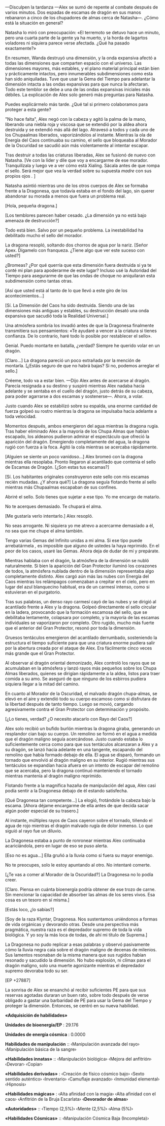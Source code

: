 
—Disculpen la tardanza —Alex se sumó de repente al combate después de varios minutos. Dos espadas de escamas de dragón en sus manos rebanaron a cinco de los chupadores de almas cerca de Natasha—. ¿Cómo está la situación en general?

Natasha lo miró con preocupación: «El terremoto se detuvo hace un minuto, pero una cuarta parte de la gente ya ha muerto, y la horda de lagartos voladores ni siquiera parece verse afectada. ¿Qué ha pasado exactamente?»

En resumen, Wanda destruyó una dimensión, y la onda expansiva afectó a todas las dimensiones que comparten espacio con el universo. Las dimensiones mayores, más estables, y el plano material principal están bien y prácticamente intactos, pero innumerables subdimensiones como esta han sido aniquiladas. Tuve que usar la Gema del Tiempo para adelantar la dimensión intacta a las ondas expansivas para que nunca la afectaran. Todo este temblor se debe a una de las ondas expansivas iniciales más débiles. La explicación de Alex solo generó más preguntas para Natasha.

Puedes explicármelo más tarde. ¿Qué tal si primero colaboramos para proteger a esta gente?

"No hace falta", Alex negó con la cabeza y agitó la palma de la mano, liberando una niebla roja y viscosa que se extendió por la aldea ahora destruida y se extendió más allá del lago. Atravesó a todos y cada uno de los Chupaalmas liberados, vaporizándolos al instante. Mientras la ola de Energía del Caos continuaba su camino, el sello que bloqueaba al Morador de la Oscuridad se sacudió aún más violentamente al intentar escapar.

Tras destruir a todas las criaturas liberadas, Alex se fusionó de nuevo con Natasha. [Ve con la líder y dile que voy a encargarme de ese morador. Tranquilízala y luego ve a ver cómo está Xialing. Sácala antes de que rompa el sello. Será mejor que vea la verdad sobre su supuesta _madre_ con sus propios ojos _._ ]

Natasha asintió mientras uno de los otros cuerpos de Alex se formaba frente a la Dragonesa, que todavía estaba en el fondo del lago, sin querer abandonar su morada a menos que fuera un problema real.

[Hola, pequeña dragona.]

[Los temblores parecen haber cesado. ¿La dimensión ya no está bajo amenaza de destrucción?]

Todo está bien. Salvo por un pequeño problema. La inestabilidad ha debilitado mucho el sello del morador.

La dragona resopló, soltando dos chorros de agua por la nariz. [Señor Apex. Dígamelo con franqueza. ¿Tiene algo que ver este suceso con usted?]

¿Bromeas? ¿Por qué querría que esta dimensión fuera destruida si ya te conté mi plan para apoderarme de este lugar? Incluso usé la Autoridad del Tiempo para asegurarme de que las ondas de choque no aniquilaran esta subdimensión como tantas otras.

[Así que usted está al tanto de lo que llevó a este giro de los acontecimientos…]

[Sí. La Dimensión del Caos ha sido destruida. Siendo una de las dimensiones más antiguas y estables, su destrucción desató una onda expansiva que sacudió toda la Realidad Universal.]

Una atmósfera sombría los invadió antes de que la Dragonesa finalmente transmitiera sus pensamientos: «Te ayudaré a vencer a la criatura si tienes confianza. De lo contrario, haré todo lo posible por restablecer el sello».

Genial. Puedo montarte en batalla, ¿verdad? Siempre he querido volar en un dragón.

[Claro…] La dragona pareció un poco extrañada por la mención de montarla. [¿Estás seguro de que no habrá bajas? Si no, podemos arreglar el sello.]

Créeme, todo va a estar bien. —Dijo Alex antes de acercarse al dragón. Parecía resignada a su destino y suspiró mientras Alex nadaba hacia adelante y se sentaba en el cuello del dragón, justo detrás de su cabeza, para poder agarrarse a dos escamas y sostenerse—. Ahora, a volar.

Justo cuando Alex se estabilizó sobre su espalda, una enorme cantidad de fuerza golpeó su rostro mientras la dragona se impulsaba hacia adelante a toda velocidad.

Momentos después, ambos emergieron del agua mientras la dragona rugía. Tras haber eliminado Alex a la mayoría de los Chupa Almas que habían escapado, los aldeanos pudieron admirar el espectáculo que ofreció la aparición del dragón. Emergiendo completamente del agua, la dragona rugió con fuerza a la foca. Agitó la cola mientras se acercaba rápidamente.

[Alguien se siente un poco vanidoso...] Alex bromeó con la dragona mientras ella resoplaba. Pronto llegaron al acantilado que contenía el sello de Escamas de Dragón. [¿Son estas tus escamas?]

[Sí. Los habitantes originales construyeron este sello con mis escamas recién mudadas. ¿Y ahora qué?] La dragona seguía flotando frente al sello mientras más Chupaalmas escapaban de sus confines.

Abriré el sello. Solo tienes que sujetar a ese tipo. Yo me encargo de matarlo.

No te acerques demasiado. Te chupará el alma.

[Me gustaría verlo intentarlo.] Alex resopló.

No seas arrogante. Ni siquiera yo me atrevo a acercarme demasiado a él, no sea que me chupe el alma también.

Tengo varias Gemas del Infinito unidas a mi alma. Si ese tipo puede arrebatármela _,_ es imposible que alguno de ustedes la haya reprimido. En el peor de los casos, usaré las Gemas. Ahora deja de dudar de mí y prepárate.

Mientras hablaba con el dragón, la atmósfera de la dimensión se nubló naturalmente. Si bien la aparición del Gran Protector iluminó los corazones de todos, la atmósfera nublada dentro de la dimensión representaba algo completamente distinto. Alex cargó aún más las nubes con Energía del Caos mientras los relámpagos comenzaban a crepitar en el cielo, pero en lugar del azul blanquecino habitual, era de un carmesí intenso, como si estuvieran en el purgatorio.

Tras sus palabras, un denso rayo carmesí cayó de las nubes y se dirigió al acantilado frente a Alex y la dragona. Golpeó directamente el sello circular en la ladera, provocando que la formación escamosa del sello, que se debilitaba lentamente, colapsara por completo, y la mayoría de las escamas individuales se vaporizaron por completo. Otro rugido, mucho más fuerte que el anterior del Gran Protector, resonó por toda la dimensión.

Gruesos tentáculos emergieron del acantilado derrumbado, sosteniendo la estructura el tiempo suficiente para que una criatura enorme pudiera salir por la abertura creada por el ataque de Alex. Era fácilmente cinco veces más grande que el Gran Protector.

Al observar al dragón oriental demonizado, Alex controló los rayos que se acumulaban en la atmósfera y lanzó rayos más pequeños sobre los Chupa Almas liberados, quienes se dirigían rápidamente a la aldea, listos para traer comida a su amo. Se aseguró de que ninguno de los esbirros pudiera siquiera llegar a la mitad del camino.

En cuanto al Morador de la Oscuridad, el malvado dragón chupa-almas, se elevó en el aire y extendió todo su cuerpo escamoso como si disfrutara de la libertad después de tanto tiempo. Luego se movió, cargando agresivamente contra el Gran Protector con determinación y propósito.

[¿Lo tienes, verdad? ¿O necesito atacarlo con Rayo del Caos?]

Alex solo recibió un bufido burlón mientras la dragona giraba, generando un resplandor cian bajo su cuerpo. Un remolino se formó en el agua a medida que el dragón maligno seguía acercándose. Justo cuando estaba lo suficientemente cerca como para que sus tentáculos alcanzaran a Alex y a su dragón, se lanzó hacia adelante en una tangente, escapando del remolino que había formado debajo de ella. El agua se disparó, formando un tornado que envolvió al dragón maligno en su interior. Rugió mientras sus tentáculos se expandían hacia afuera en un intento de escapar del remolino que se acercaba, pero la dragona continuó manteniendo el tornado mientras mantenía al dragón maligno reprimido.

Flotando frente a la magnífica hazaña de manipulación del agua, Alex casi podía sentir a la Dragonesa debajo de él estando satisfecha.

[Qué Dragonesa tan competente...] La elogió, frotándole la cabeza bajo la escama. [Ahora déjame encargarme de ella antes de que decida sacar algún poder especial de su trasero.]

Al instante, múltiples rayos de Caos cayeron sobre el tornado, tiñendo el agua de rojo mientras el dragón malvado rugía de dolor inmenso. Lo que siguió al rayo fue un diluvio.

La Dragonesa estaba a punto de ronronear mientras Alex continuaba acariciándola, pero en lugar de eso se puso alerta.

[Eso no es agua…] Ella gruñó a la lluvia como si fuera su mayor enemigo.

No te preocupes, solo le estoy apuntando al otro. No intentaré comerte.

[¿Te vas a comer al Morador de la Oscuridad?] La Dragonesa no lo podía creer.

[Claro. Piensa en cuánta bioenergía podría obtener de ese trozo de carne. Sin mencionar la capacidad de absorber las almas de los seres vivos. Esa cosa es un tesoro en sí misma.]

[Estás loco, ¿lo sabías?]

[Soy de la raza Klyntar, Dragonesa. Nos sustentamos uniéndonos a formas de vida orgánicas y devorando otras. Desde una perspectiva más pragmática, nuestra raza es el depredador supremo de toda la vida biológica. Y yo soy la más loca de todas, de ahí mi título de Suprema.]

La Dragonesa no pudo replicar a esas palabras y observó pasivamente cómo la lluvia negra caía sobre el dragón maligno de decenas de milenios. Sus lamentos resonaban de la misma manera que sus rugidos habían resonado y sacudido la dimensión. No hubo explosión, ni clímax para el dragón maligno, solo una muerte agonizante mientras el depredador supremo devoraba todo su ser.

[EP +27887]

La sonrisa de Alex se ensanchó al recibir suficientes PE para que sus reservas agotadas duraran un buen rato, sobre todo después de verse obligado a gastar una barbaridad de PE para usar la Gema del Tiempo y proteger la dimensión. Entonces, se centró en su nueva habilidad.

**«Adquisición de habilidades»**

**Unidades de bioenergía/EP** : 29.176

**Unidades de energía cósmica** : 0.0000

**Habilidades de manipulación** :: ‹Manipulación avanzada del rayo› ‹Manipulación básica de la sangre›

**«Habilidades innatas»** :: ‹Manipulación biológica› ‹Mejora del anfitrión› ‹Devorar› ‹Copiar›

**«Habilidades derivadas»** : ‹Creación de físico cósmico bajo› ‹Sexto sentido auténtico› ‹Inventario› ‹Camuflaje avanzado› ‹Inmunidad elemental› ‹Hipnosis›

**«Habilidades mágicas»** : ‹Alta afinidad con la magia› ‹Alta afinidad con el caos› ‹Anfitrión de la Bruja Escarlata› **‹Devorador de almas›**

**«Autoridades»** :: ‹Tiempo (2,5%)› ‹Mente (2,5%)› ‹Alma (5%)›

**«Habilidades Cósmicas»** :: ‹Manipulación Cósmica Baja (Incompleta)›